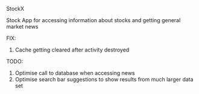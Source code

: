 StockX

Stock App for accessing information about stocks and getting general market news

FIX:
  1. Cache getting cleared after activity destroyed

TODO:
  1. Optimise call to database when accessing news 
  2. Optimise search bar suggestions to show results from much larger data set
